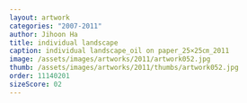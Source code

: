 ```yaml
---
layout: artwork
categories: "2007-2011"
author: Jihoon Ha
title: individual landscape
caption: individual landscape_oil on paper_25×25㎝_2011
image: /assets/images/artworks/2011/artwork052.jpg
thumb: /assets/images/artworks/2011/thumbs/artwork052.jpg
order: 11140201
sizeScore: 02
---
```

